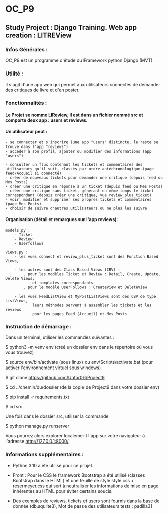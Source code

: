 # OC_P9

## Study Project : Django Training. Web app creation : LITREView

### Infos Générales :
OC_P9 est un programme d'étude du Framework python Django (MVT).

### Utilité :
Il s'agit d'une app web qui permet aux utilisateurs connectés de demander des critiques de livre et d'en poster.


### Fonctionnalités :
#### Le Projet se nomme LIReview, il est dans un fichier nommé src et comporte deux app : users et reviews.

#### Un utilisateur peut :
    - se connecter et s'inscrire (une app "users" distincte, le reste se trouve dans l'app "reviews")
    - acceder à son profil, ajouter ou modifier des informations (app "users")

    - consulter un flux contenant les tickets et commentaires des utilisateurs qu'il suit, classés par ordre antéchronologique.(page feed/Accueil si connecté)
    - créer de nouveaux tickets pour demander une critique (depuis feed ou Mes Posts)
    - créer une critique en réponse à un ticket (depuis feed ou Mes Posts)
    - créer une critique sans ticket, générant en même temps le ticket correspondant (depuis créer une critique, vue review_plus_ticket)
    - voir, modifier et supprimer ses propres tickets et commentaires (page Mes Posts)
    - choisir de suivre d'autres utilisateurs ou ne plus les suivre


#### Organisation (détail et remarques sur l'app reviews):

    models.py :
        - Ticket
        - Review
        - Userfollows

    views.py :
        - les vues connect et review_plus_ticket sont des Function Based Views,

        - les autres sont des Class Based Views (CBV) :
            . pour les modèles Ticket et Review : Detail, Create, Update, Delete Views,
                et templates correspondants
            . pour le modèle UserFollows : CreateView et DeleteView

        - les vues FeedListView et MyPostListViews sont des CBV de type ListViews,
                leurs méthodes servent à assembler les tickets et les reviews
                pour les pages Feed (Accueil) et Mes Posts



### Instruction de démarrage :
Dans un terminal, utiliser les commandes suivantes :

$ python3 -m venv env (créé un dossier env dans le répertoire où vous vous trouvez)

$ source env/bin/activate (sous linux) ou env\Scripts\activate.bat (pour activer l'environnement virtuel sous windows)

$ git clone https://github.com/Unfor06/Project9

$ cd ../chemin/du/dossier (de la copie de Project9 dans votre dossier env)

$ pip install -r requirements.txt

$ cd src

Une fois dans le dossier src, utiliser la commande 

$ python manage.py runserver

Vous pourrez alors explorer localement l'app
sur votre navigateur à l'adresse http://127.0.0.1:8000/

### Informations supplémentaires :
- Python 3.10 a été utilisé pour ce projet.

- Front : Pour le CSS le framework Bootstrap a été utilisé (classes Bootstrap dans le HTML)
    et une feuille de style style.css + resermeyer.css qui sert à neutraliser 
    les informations de mise en page inhérentes au HTML pour éviter certains soucis.

- Des exemples de reviews, tickets et users sont fournis dans la base de donnée (db.squlite3),
    Mot de passe des utilisateurs tests : padilla31 
